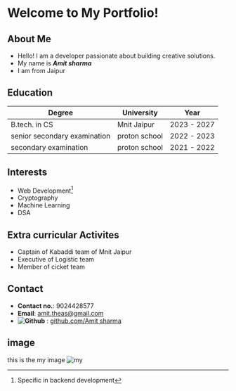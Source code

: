 # Welcome to My Portfolio!

## About Me
- Hello! I am a developer passionate about building creative solutions.
- My name is ***Amit sharma*** 
- I am from Jaipur 

## Education
| Degree       | University      | Year        |
|--------------|-----------------|-------------|
| B.tech. in CS  | Mnit Jaipur  | 2023 - 2027  |
| senior secondary examination | proton school  | 2022 - 2023 |
| secondary examination  | proton school  | 2021 - 2022  |

## Interests
- Web Development[^1]
- Cryptography
- Machine Learning
- DSA
[^1]: Specific in backend development

## Extra curricular Activites
- Captain of Kabaddi team of Mnit Jaipur
- Executive of Logistic team 
- Member of cicket team

## Contact
- **Contact no.**: 9024428577
- **Email**: amit.theas@gmail.com
- **![Github](https://encrypted-tbn0.gstatic.com/images?q=tbn:ANd9GcS-tvx2BFjpYmfiIBLV25XIfVZy4KhCYFLB7w&s)** : [github.com/Amit sharma](https://github.com/Amitsharma190804)

## image 
this is the my image ![my](https://i.pinimg.com/736x/5a/ab/f8/5aabf84d67477f77d3bb8f0fe4cfcd17.jpg)
